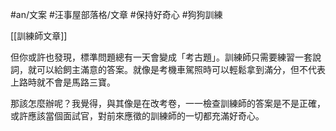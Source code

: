 #an/文案 #汪事屋部落格/文章 #保持好奇心 #狗狗訓練 

[[訓練師文章]]

但你或許也發現，標準問題總有一天會變成「考古題」。訓練師只需要練習一套說詞，就可以給飼主滿意的答案。就像是考機車駕照時可以輕鬆拿到滿分，但不代表上路時就不會是馬路三寶。

那該怎麼辦呢？我覺得，與其像是在改考卷，一一檢查訓練師的答案是不是正確，或許應該當個面試官，對前來應徵的訓練師的一切都充滿好奇心。